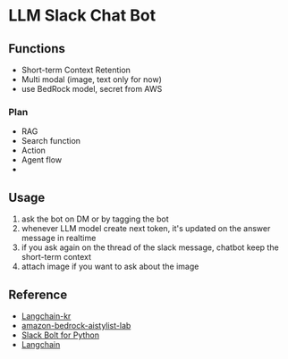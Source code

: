 # LLM Slack Chat Bot


## Functions

- Short-term Context Retention
- Multi modal (image, text only for now)
- use BedRock model, secret from AWS

### Plan

- RAG
- Search function
- Action
- Agent flow
- 
## Usage
1. ask the bot on DM or by tagging the bot
2. whenever LLM model create next token, it's updated on the answer message in realtime
3. if you ask again on the thread of the slack message, chatbot keep the short-term context
4. attach image if you want to ask about the image


## Reference
- [Langchain-kr](https://github.com/teddylee777/langchain-kr)
- [amazon-bedrock-aistylist-lab](https://github.com/aws-samples/amazon-bedrock-aistylist-lab)
- [Slack Bolt for Python](https://tools.slack.dev/bolt-python/getting-started/)
- [Langchain](https://python.langchain.com/docs/introduction/)
